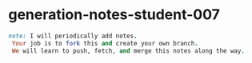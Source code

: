 # generation-notes-student-007

```ruby
note: I will periodically add notes.
 Your job is to fork this and create your own branch. 
 We will learn to push, fetch, and merge this notes along the way. 
```